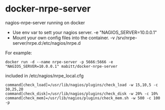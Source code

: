 # docker-nrpe-server
nagios-nrpe-server running on docker

- Use env var to sett your nagios server. -e "NAGIOS_SERVER=10.0.0.1"
- Mount your own config files into the container. -v /srv/nrpe-server/nrpe.d:/etc/nagios/nrpe.d

For example:

```shell
docker run -d --name nrpe-server -p 5666:5666 -e "NAGIOS_SERVER=10.0.0.1" mabitt/docker-nrpe-server
```

included in /etc/nagios/nrpe_local.cfg

```shell
command[check_load]=/usr/lib/nagios/plugins/check_load -w 15,10,5 -c 30,25,20
command[check_disk]=/usr/lib/nagios/plugins/check_disk -w 20% -c 10%
command[check_mem]=/usr/lib/nagios/plugins/check_mem.sh -w 500 -c 100 -p
```
